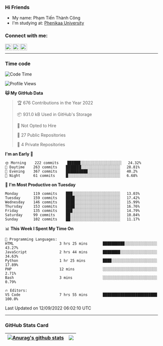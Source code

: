 ### Hi Friends

- My name: Phạm Tiến Thành Công
- I'm studying at: [Phenikaa University]


### Connect with me:
[<img align="left" alt="PhamTienThanhCong | Facebook" width="22px" src="https://upload.wikimedia.org/wikipedia/commons/thumb/1/16/Facebook-icon-1.png/640px-Facebook-icon-1.png" />][facebook]
[<img align="left" alt="PhamTienThanhCong | Zalo" width="22px" src="https://www.anphatpc.com.vn/template/anphat_2020v2/images/icon-zalo.jpg" />][zalo]
[<img align="left" alt="PhamTienThanhCong | LinkedIn" width="22px" src="https://cdn3.iconfinder.com/data/icons/inficons/512/linkedin.png" />][linkedin]

<br />

---

### Time code

<!--START_SECTION:waka-->
![Code Time](http://img.shields.io/badge/Code%20Time-548%20hrs%2016%20mins-blue)

![Profile Views](http://img.shields.io/badge/Profile%20Views-1-blue)

**🐱 My GitHub Data** 

> 🏆 676 Contributions in the Year 2022
 > 
> 📦 931.0 kB Used in GitHub's Storage 
 > 
> 🚫 Not Opted to Hire
 > 
> 📜 27 Public Repositories 
 > 
> 🔑 4 Private Repositories  
 > 
**I'm an Early 🐤** 

```text
🌞 Morning    222 commits    ██████░░░░░░░░░░░░░░░░░░░   24.32% 
🌆 Daytime    263 commits    ███████░░░░░░░░░░░░░░░░░░   28.81% 
🌃 Evening    367 commits    ██████████░░░░░░░░░░░░░░░   40.2% 
🌙 Night      61 commits     █░░░░░░░░░░░░░░░░░░░░░░░░   6.68%

```
📅 **I'm Most Productive on Tuesday** 

```text
Monday       119 commits    ███░░░░░░░░░░░░░░░░░░░░░░   13.03% 
Tuesday      159 commits    ████░░░░░░░░░░░░░░░░░░░░░   17.42% 
Wednesday    146 commits    ████░░░░░░░░░░░░░░░░░░░░░   15.99% 
Thursday     153 commits    ████░░░░░░░░░░░░░░░░░░░░░   16.76% 
Friday       135 commits    ███░░░░░░░░░░░░░░░░░░░░░░   14.79% 
Saturday     99 commits     ██░░░░░░░░░░░░░░░░░░░░░░░   10.84% 
Sunday       102 commits    ██░░░░░░░░░░░░░░░░░░░░░░░   11.17%

```


📊 **This Week I Spent My Time On** 

```text
💬 Programming Languages: 
HTML                     3 hrs 25 mins       ██████████░░░░░░░░░░░░░░░   43.27% 
JavaScript               2 hrs 44 mins       ████████░░░░░░░░░░░░░░░░░   34.63% 
Python                   1 hr 25 mins        ████░░░░░░░░░░░░░░░░░░░░░   17.89% 
PHP                      12 mins             ░░░░░░░░░░░░░░░░░░░░░░░░░   2.71% 
Bash                     3 mins              ░░░░░░░░░░░░░░░░░░░░░░░░░   0.79%

🔥 Editors: 
VS Code                  7 hrs 55 mins       █████████████████████████   100.0%

```


 Last Updated on 12/09/2022 06:02:10 UTC
<!--END_SECTION:waka-->

---

### GitHub Stats Card

| <a href="https://github.com/phamtienthanhcong"><img align="center" src="https://github-readme-stats.vercel.app/api?username=PhamTienThanhCong&show_icons=true&include_all_commits=true&theme=buefy&hide_border=true&theme=ocean_dark" alt="Anurag's github stats" /></a> | <a href="https://github.com/phamtienthanhcong"><img align="center" src="https://github-readme-stats.vercel.app/api/top-langs/?username=PhamTienThanhCong&layout=compact&theme=buefy&hide_border=true&theme=ocean_dark" /></a> |
| ------------- | ------------- |

[Phenikaa University]: https://phenikaa-uni.edu.vn/vi
[facebook]: https://www.facebook.com/phamtienthanhcong
[linkedin]: https://linkedin.com/in/phamtienthanhcong
[zalo]: https://zalo.me/0396396332
[tiktok]: https://www.tiktok.com/@phamtienthanhcong
[web]: https://github.com/PhamTienThanhCong/web_dev
[min project]: https://github.com/PhamTienThanhCong/Project-Of-Web
[c and cpp]: https://github.com/PhamTienThanhCong/Code_C_and_Cpro
[python]: https://github.com/PhamTienThanhCong/Python_beginer
